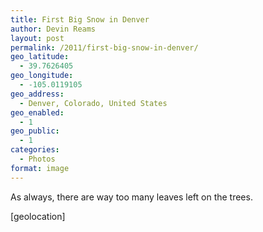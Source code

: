 ```yaml
---
title: First Big Snow in Denver
author: Devin Reams
layout: post
permalink: /2011/first-big-snow-in-denver/
geo_latitude:
  - 39.7626405
geo_longitude:
  - -105.0119105
geo_address:
  - Denver, Colorado, United States
geo_enabled:
  - 1
geo_public:
  - 1
categories:
  - Photos
format: image
---
```

As always, there are way too many leaves left on the trees.

[geolocation]